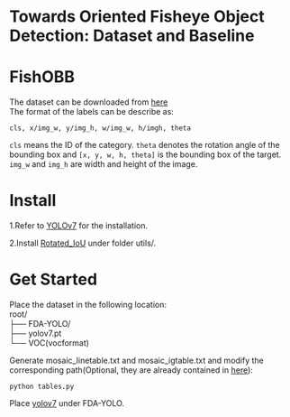 Towards Oriented Fisheye Object Detection: Dataset and Baseline
===

FishOBB
===
The dataset can be downloaded from [here](https://pan.baidu.com/s/1NaTZuoIslkxCGQQTKQsQRA?pwd=yndg)<br>
The format of the labels can be describe as: <br>
```
cls, x/img_w, y/img_h, w/img_w, h/imgh, theta
```
`cls` means the ID of the category. `theta` denotes the rotation angle of the bounding box and `[x, y, w, h, theta]` is the bounding box of the target. `img_w` and `img_h` are width and height of the image.

Install
===
1.Refer to [YOLOv7](https://github.com/WongKinYiu/yolov7) for the installation.

2.Install [Rotated_IoU](https://github.com/lilanxiao/Rotated_IoU) under folder utils/.

Get Started
===

Place the dataset in the following location:<br>
root/  <br>
├── FDA-YOLO/  <br>
├── yolov7.pt  <br>
└── VOC(vocformat) <br>


Generate mosaic_linetable.txt and mosaic_igtable.txt and modify the corresponding path(Optional, they are already contained in [here](https://pan.baidu.com/s/1NaTZuoIslkxCGQQTKQsQRA?pwd=yndg)): <br>
```
python tables.py
```

Place [yolov7](https://github.com/WongKinYiu/yolov7/releases/download/v0.1/yolov7.pt) under FDA-YOLO.
